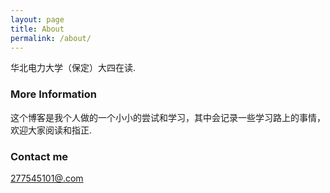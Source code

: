 ```yaml
---
layout: page
title: About
permalink: /about/
---
```


华北电力大学（保定）大四在读.

### More Information

这个博客是我个人做的一个小小的尝试和学习，其中会记录一些学习路上的事情，欢迎大家阅读和指正.

### Contact me

[277545101@.com](mailto:email@domain.com)
